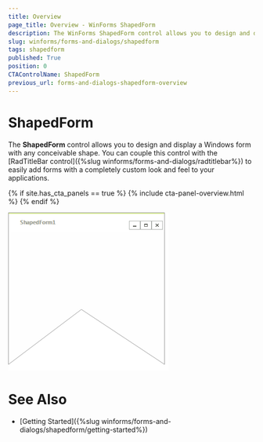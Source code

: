 ```yaml
---
title: Overview
page_title: Overview - WinForms ShapedForm
description: The WinForms ShapedForm control allows you to design and display a Windows form with any conceivable shape.
slug: winforms/forms-and-dialogs/shapedform
tags: shapedform
published: True
position: 0
CTAControlName: ShapedForm
previous_url: forms-and-dialogs-shapedform-overview
---
```


# ShapedForm

The __ShapedForm__ control allows you to design and display a Windows form with any conceivable shape. You can couple this control with the [RadTitleBar control]({%slug winforms/forms-and-dialogs/radtitlebar%}) to easily add forms with a completely custom look and feel to your applications.

{% if site.has_cta_panels == true %}
{% include cta-panel-overview.html %}
{% endif %}



![forms-and-dialogs-shapedform-overview 001](images/forms-and-dialogs-shapedform-overview001.png)


# See Also

* [Getting Started]({%slug winforms/forms-and-dialogs/shapedform/getting-started%})	



